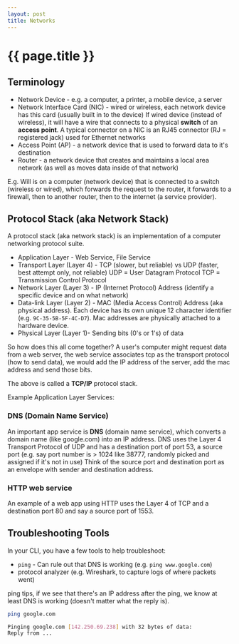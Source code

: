 ```yaml
---
layout: post
title: Networks
---
```



# {{ page.title }}


## Terminology

* Network Device - e.g. a computer, a printer, a mobile device, a server
* Network Interface Card (NIC) - wired or wireless, each network device has this card (usually built in to the device)
  If wired device (instead of wireless), it will have a wire that connects to a physical **switch** of an **access point**.
  A typical connector on a NIC is an RJ45 connector (RJ = registered jack) used for Ethernet networks
* Access Point (AP) - a network device that is used to forward data to it's destination
* Router - a network device that creates and maintains a local area network (as well as moves data inside of that network)

E.g. Will is on a computer (network device) that is connected to a switch (wireless or wired), which forwards
the request to the router, it forwards to a firewall, then to another router, then to the internet (a service provider).

## Protocol Stack (aka Network Stack)

A protocol stack (aka network stack) is an implementation of a computer networking protocol suite.

* Application Layer - Web Service, File Service
* Transport Layer (Layer 4) - TCP (slower, but reliable) vs UDP (faster, best attempt only, not reliable)
  UDP = User Datagram Protocol
  TCP = Transmission Control Protocol
* Network Layer (Layer 3) - IP (Internet Protocol) Address (identify a specific device and on what network)
* Data-link Layer (Layer 2) - MAC (Media Access Control) Address (aka physical address). Each device has its own unique 12 character identifier (e.g. `9C-35-5B-5F-4C-D7`).
  Mac addresses are physically attached to a hardware device.
* Physical Layer (Layer 1)- Sending bits (0's or 1's) of data

So how does this all come together? A user's computer might request data from a web server, the web service associates
tcp as the transport protocol (how to send data), we would add the IP address of the server, add the mac address and send those bits.

The above is called a **TCP/IP** protocol stack.

Example Application Layer Services:

### DNS (Domain Name Service)

An important app service is **DNS** (domain name service), which converts a domain name (like google.com) into an IP address.
DNS uses the Layer 4 Transport Protocol of UDP and has a destination port of port 53, a source port (e.g. say port number is > 1024 like 38777, randomly picked and assigned if it's not in use)
Think of the source port and destination port as an envelope with sender and destination address.

### HTTP web service

An example of a web app using HTTP uses the Layer 4 of TCP and a destination port 80 and say a source port of 1553.


## Troubleshooting Tools

In your CLI, you have a few tools to help troubleshoot:

* `ping` - Can rule out that DNS is working (e.g. `ping www.google.com`)
* protocol analyzer (e.g. Wireshark, to capture logs of where packets went)

ping tips, if we see that there's an IP address after the ping, we know at least DNS is working (doesn't
matter what the reply is).

```bash
ping google.com

Pinging google.com [142.250.69.238] with 32 bytes of data:
Reply from ...
```

